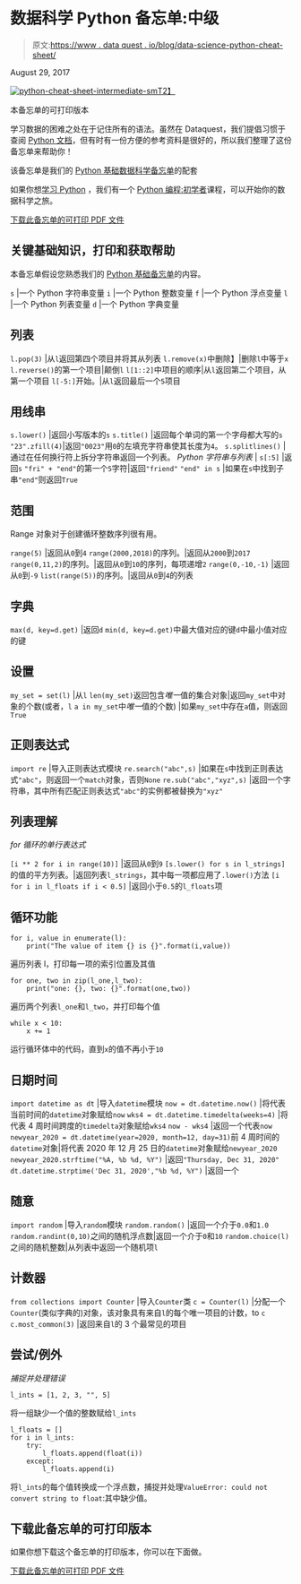 # 数据科学 Python 备忘单:中级

> 原文:[https://www . data quest . io/blog/data-science-python-cheat-sheet/](https://www.dataquest.io/blog/data-science-python-cheat-sheet/)

August 29, 2017

[![python-cheat-sheet-intermediate-sm](../Images/47eb559e88dba87cd6c124ac33af2b37.png)T2】](https://s3.amazonaws.com/dq-blog-files/python-cheat-sheet-intermediate.pdf)

本备忘单的可打印版本

学习数据的困难之处在于记住所有的语法。虽然在 Dataquest，我们提倡习惯于查阅 [Python 文档](https://docs.python.org/3/)，但有时有一份方便的参考资料是很好的，所以我们整理了这份备忘单来帮助你！

该备忘单是我们的 [Python 基础数据科学备忘单](https://s3.amazonaws.com/dq-blog-files/python-cheat-sheet-basic.pdf)的配套

如果你想[学习 Python](https://www.dataquest.io/blog/learn-python-the-right-way/) ，我们有一个 [Python 编程:初学者](https://www.dataquest.io/course/python-for-data-science-fundamentals/)课程，可以开始你的数据科学之旅。

[下载此备忘单的可打印 PDF 文件](https://s3.amazonaws.com/dq-blog-files/python-cheat-sheet-intermediate.pdf)

## 关键基础知识，打印和获取帮助

本备忘单假设您熟悉我们的 [Python 基础备忘单](https://www.dataquest.io/blog/python-cheat-sheet/)的内容。

`s` |一个 Python 字符串变量
`i` |一个 Python 整数变量
`f` |一个 Python 浮点变量
`l` |一个 Python 列表变量
`d` |一个 Python 字典变量

## 列表

`l.pop(3)` |从`l`返回第四个项目并将其从列表
`l.remove(x)`中删除】|删除`l`中等于`x`
`l.reverse()`的第一个项目|颠倒`l`
`l[1::2]`中项目的顺序|从`l`返回第二个项目，从第一个项目
`l[-5:]`开始。|从`l`返回最后一个`5`项目

## 用线串

`s.lower()` |返回小写版本的`s`
`s.title()` |返回每个单词的第一个字母都大写的`s`
`"23".zfill(4)`|返回`"0023"`用`0`的左填充字符串使其长度为`4`。
`s.splitlines()` |通过在任何换行符上拆分字符串返回一个列表。
*Python 字符串与列表* |
`s[:5]` |返回`s`
`"fri" + "end"`的第一个`5`字符|返回`"friend"`
`"end" in s` |如果在`s`中找到子串`"end"`则返回`True`

## 范围

Range 对象对于创建循环整数序列很有用。

`range(5)` |返回从`0`到`4`
`range(2000,2018)`的序列。|返回从`2000`到`2017`
`range(0,11,2)`的序列。|返回从`0`到`10`的序列，每项递增`2`
`range(0,-10,-1)` |返回从`0`到`-9`
`list(range(5))`的序列。|返回从`0`到`4`的列表

## 字典

`max(d, key=d.get)` |返回`d`
`min(d, key=d.get)`中最大值对应的键`d`中最小值对应的键

## 设置

`my_set = set(l)` |从`l`
`len(my_set)`返回包含*唯一*值的集合对象|返回`my_set`中对象的个数(或者，`l`
`a in my_set`中*唯一*值的个数)
|如果`my_set`中存在`a`值，则返回`True`

## 正则表达式

`import re` |导入正则表达式模块
`re.search("abc",s)` |如果在`s`中找到正则表达式`"abc"`，则返回一个`match`对象，否则`None`
`re.sub("abc","xyz",s)` |返回一个字符串，其中所有匹配正则表达式`"abc"`的实例都被替换为`"xyz"`

## 列表理解

*for 循环的单行表达式*

`[i ** 2 for i in range(10)]` |返回从`0`到`9`
`[s.lower() for s in l_strings]`的值的平方列表。|返回列表`l_strings`，其中每一项都应用了`.lower()`方法
`[i for i in l_floats if i < 0.5]` |返回小于`0.5`的`l_floats`项

## 循环功能

```
for i, value in enumerate(l):
    print("The value of item {} is {}".format(i,value))
```

遍历列表 l，打印每一项的索引位置及其值

```
for one, two in zip(l_one,l_two):
    print("one: {}, two: {}".format(one,two))
```

遍历两个列表`l_one`和`l_two`，并打印每个值

```
while x < 10:
    x += 1
```

运行循环体中的代码，直到`x`的值不再小于`10`

## 日期时间

`import datetime as dt` |导入`datetime`模块
`now = dt.datetime.now()` |将代表当前时间的`datetime`对象赋给`now`
`wks4 = dt.datetime.timedelta(weeks=4)` |将代表 4 周时间跨度的`timedelta`对象赋给`wks4`
`now - wks4` |返回一个代表`now`
`newyear_2020 = dt.datetime(year=2020, month=12, day=31)`前 4 周时间的`datetime`对象|将代表 2020 年 12 月 25 日的`datetime`对象赋给`newyear_2020`
`newyear_2020.strftime("%A, %b %d, %Y")` |返回`"Thursday, Dec 31, 2020"`
`dt.datetime.strptime('Dec 31, 2020',"%b %d, %Y")` |返回一个

## 随意

`import random` |导入`random`模块
`random.random()` |返回一个介于`0.0`和`1.0`
`random.randint(0,10)`之间的随机浮点数|返回一个介于`0`和`10`
`random.choice(l)`之间的随机整数|从列表中返回一个随机项`l`

## 计数器

`from collections import Counter` |导入`Counter`类
`c = Counter(l)` |分配一个`Counter`(类似字典的)对象，该对象具有来自`l`的每个唯一项目的计数，to `c`
`c.most_common(3)` |返回来自`l`的 3 个最常见的项目

## 尝试/例外

*捕捉并处理错误*

```
l_ints = [1, 2, 3, "", 5]
```

将一组缺少一个值的整数赋给`l_ints`

```
l_floats = []
for i in l_ints:
    try:
        l_floats.append(float(i))
    except:
        l_floats.append(i)
```

将`l_ints`的每个值转换成一个浮点数，捕捉并处理`ValueError: could not convert string to float`:其中缺少值。

## 下载此备忘单的可打印版本

如果你想下载这个备忘单的打印版本，你可以在下面做。

[下载此备忘单的可打印 PDF 文件](https://s3.amazonaws.com/dq-blog-files/python-cheat-sheet-intermediate.pdf)